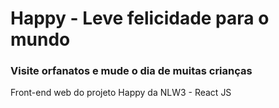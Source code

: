# Happy - Leve felicidade para o mundo
### Visite orfanatos e mude o dia de muitas crianças
Front-end web do projeto Happy da NLW3 - React JS
